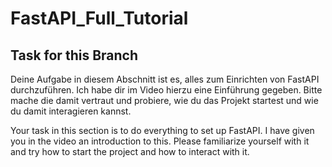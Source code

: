# FastAPI_Full_Tutorial

## Task for this Branch
Deine Aufgabe in diesem Abschnitt ist es, alles zum Einrichten von FastAPI durchzuführen. Ich habe dir im Video hierzu 
eine Einführung gegeben. Bitte mache die damit vertraut und probiere, wie du das Projekt startest und wie du damit interagieren kannst.

Your task in this section is to do everything to set up FastAPI. I have given you in the video 
an introduction to this. Please familiarize yourself with it and try how to start the project and how to interact with it.